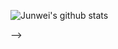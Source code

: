 <!-- ### Hi there 👋

<!--
**StevenLiuWen/stevenliuwen** is a ✨ _special_ ✨ repository because its `README.md` (this file) appears on your GitHub profile.

Here are some ideas to get you started:

- 🔭 I’m currently working on ...
- 🌱 I’m currently learning ...
- 👯 I’m looking to collaborate on ...
- 🤔 I’m looking for help with ...
- 💬 Ask me about ...
- 📫 How to reach me: ...
- 😄 Pronouns: ...
- ⚡ Fun fact: ...
-->
<!-- [![Anurag's github stats](https://github-readme-stats.vercel.app/api?username=stevenliuwen)](https://github.com/anuraghazra/github-readme-stats)
 -->
 
 <!-- From this repo: https://github.com/anuraghazra/github-readme-stats -->
![Junwei's github stats](https://github-readme-stats.vercel.app/api?username=stevenliuwen&show_icons=false&count_private=true&include_all_commits=true&hide=prs,issues,contribs&theme=vue&hide_title=true&hide_rank=true)

 -->
